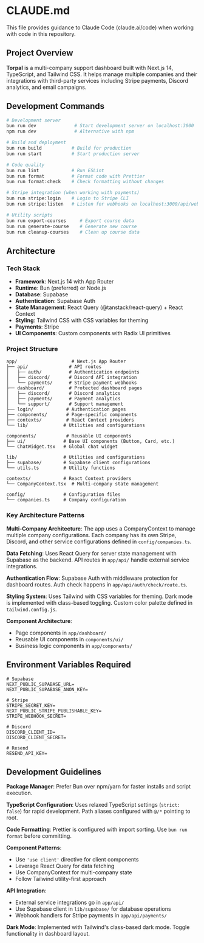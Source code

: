 # CLAUDE.md

This file provides guidance to Claude Code (claude.ai/code) when working with code in this repository.

## Project Overview

**Torpal** is a multi-company support dashboard built with Next.js 14, TypeScript, and Tailwind CSS. It helps manage multiple companies and their integrations with third-party services including Stripe payments, Discord analytics, and email campaigns.

## Development Commands

```bash
# Development server
bun run dev              # Start development server on localhost:3000
npm run dev              # Alternative with npm

# Build and deployment
bun run build           # Build for production
bun run start           # Start production server

# Code quality
bun run lint            # Run ESLint
bun run format          # Format code with Prettier
bun run format:check    # Check formatting without changes

# Stripe integration (when working with payments)
bun run stripe:login    # Login to Stripe CLI
bun run stripe:listen   # Listen for webhooks on localhost:3000/api/webhooks

# Utility scripts
bun run export-courses     # Export course data
bun run generate-course    # Generate new course
bun run cleanup-courses    # Clean up course data
```

## Architecture

### Tech Stack
- **Framework**: Next.js 14 with App Router
- **Runtime**: Bun (preferred) or Node.js
- **Database**: Supabase
- **Authentication**: Supabase Auth
- **State Management**: React Query (@tanstack/react-query) + React Context
- **Styling**: Tailwind CSS with CSS variables for theming
- **Payments**: Stripe
- **UI Components**: Custom components with Radix UI primitives

### Project Structure

```
app/                    # Next.js App Router
├── api/               # API routes
│   ├── auth/          # Authentication endpoints
│   ├── discord/       # Discord API integration
│   └── payments/      # Stripe payment webhooks
├── dashboard/         # Protected dashboard pages
│   ├── discord/       # Discord analytics
│   ├── payments/      # Payment analytics
│   └── support/       # Support management
├── login/            # Authentication pages
├── components/       # Page-specific components
├── contexts/         # React Context providers
└── lib/             # Utilities and configurations

components/           # Reusable UI components
├── ui/              # Base UI components (Button, Card, etc.)
└── ChatWidget.tsx   # Global chat widget

lib/                 # Utilities and configurations
├── supabase/        # Supabase client configurations
└── utils.ts         # Utility functions

contexts/            # React Context providers
└── CompanyContext.tsx  # Multi-company state management

config/              # Configuration files
└── companies.ts     # Company configuration
```

### Key Architecture Patterns

**Multi-Company Architecture**: The app uses a CompanyContext to manage multiple company configurations. Each company has its own Stripe, Discord, and other service configurations defined in `config/companies.ts`.

**Data Fetching**: Uses React Query for server state management with Supabase as the backend. API routes in `app/api/` handle external service integrations.

**Authentication Flow**: Supabase Auth with middleware protection for dashboard routes. Auth check happens in `app/api/auth/check/route.ts`.

**Styling System**: Uses Tailwind with CSS variables for theming. Dark mode is implemented with class-based toggling. Custom color palette defined in `tailwind.config.js`.

**Component Architecture**: 
- Page components in `app/dashboard/`
- Reusable UI components in `components/ui/`
- Business logic components in `app/components/`

## Environment Variables Required

```env
# Supabase
NEXT_PUBLIC_SUPABASE_URL=
NEXT_PUBLIC_SUPABASE_ANON_KEY=

# Stripe
STRIPE_SECRET_KEY=
NEXT_PUBLIC_STRIPE_PUBLISHABLE_KEY=
STRIPE_WEBHOOK_SECRET=

# Discord
DISCORD_CLIENT_ID=
DISCORD_CLIENT_SECRET=

# Resend
RESEND_API_KEY=
```

## Development Guidelines

**Package Manager**: Prefer Bun over npm/yarn for faster installs and script execution.

**TypeScript Configuration**: Uses relaxed TypeScript settings (`strict: false`) for rapid development. Path aliases configured with `@/*` pointing to root.

**Code Formatting**: Prettier is configured with import sorting. Use `bun run format` before committing.

**Component Patterns**: 
- Use `'use client'` directive for client components
- Leverage React Query for data fetching
- Use CompanyContext for multi-company state
- Follow Tailwind utility-first approach

**API Integration**:
- External service integrations go in `app/api/`
- Use Supabase client in `lib/supabase/` for database operations
- Webhook handlers for Stripe payments in `app/api/payments/`

**Dark Mode**: Implemented with Tailwind's class-based dark mode. Toggle functionality in dashboard layout.